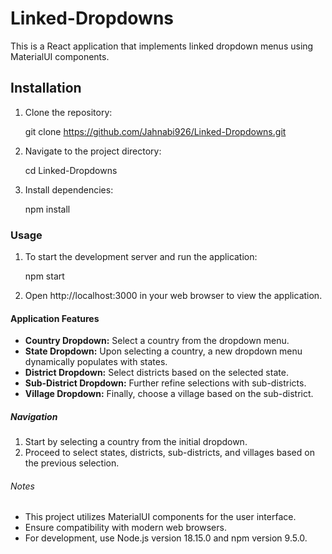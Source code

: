 # Linked-Dropdowns

This is a React application that implements linked dropdown menus using MaterialUI components.

## Installation

1. Clone the repository:

   git clone https://github.com/Jahnabi926/Linked-Dropdowns.git

2. Navigate to the project directory:

   cd Linked-Dropdowns

3. Install dependencies:

   npm install

### Usage

1. To start the development server and run the application:

   npm start

2. Open http://localhost:3000 in your web browser to view the application.

#### Application Features

- **Country Dropdown:** Select a country from the dropdown menu.
- **State Dropdown:** Upon selecting a country, a new dropdown menu dynamically populates with states.
- **District Dropdown:** Select districts based on the selected state.
- **Sub-District Dropdown:** Further refine selections with sub-districts.
- **Village Dropdown:** Finally, choose a village based on the sub-district.

##### Navigation

1. Start by selecting a country from the initial dropdown.
2. Proceed to select states, districts, sub-districts, and villages based on the previous selection.

###### Notes

- This project utilizes MaterialUI components for the user interface.
- Ensure compatibility with modern web browsers.
- For development, use Node.js version 18.15.0 and npm version 9.5.0.
